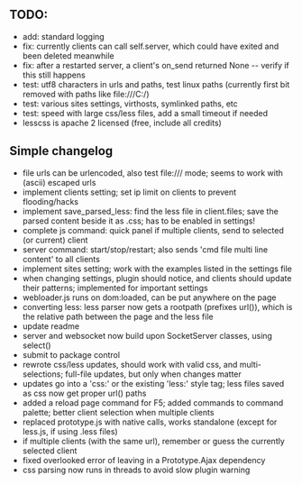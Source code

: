 
TODO:
-----
- add: standard logging
- fix: currently clients can call self.server, which could have exited and been deleted meanwhile
- fix: after a restarted server, a client's on_send returned None -- verify if this still happens
- test: utf8 characters in urls and paths, test linux paths (currently first bit removed with paths like file:///C:/)
- test: various sites settings, virthosts, symlinked paths, etc
- test: speed with large css/less files, add a small timeout if needed
- lesscss is apache 2 licensed (free, include all credits)

Simple changelog
----------------
+ file urls can be urlencoded, also test file:/// mode; seems to work with (ascii) escaped urls
+ implement clients setting; set ip limit on clients to prevent flooding/hacks
+ implement save_parsed_less: find the less file in client.files; save the parsed content beside it as .css; has to be enabled in settings!
+ complete js command: quick panel if multiple clients, send to selected (or current) client
+ server command: start/stop/restart; also sends 'cmd file multi line content' to all clients
+ implement sites setting; work with the examples listed in the settings file
+ when changing settings, plugin should notice, and clients should update their patterns; implemented for important settings
+ webloader.js runs on dom:loaded, can be put anywhere on the page
+ converting less: less parser now gets a rootpath (prefixes url()), which is the relative path between the page and the less file
+ update readme
+ server and websocket now build upon SocketServer classes, using select()
+ submit to package control
+ rewrote css/less updates, should work with valid css, and multi-selections; full-file updates, but only when changes matter
+ updates go into a 'css:' or the existing 'less:' style tag; less files saved as css now get proper url() paths
+ added a reload page command for F5; added commands to command palette; better client selection when multiple clients
+ replaced prototype.js with native calls, works standalone (except for less.js, if using .less files)
+ if multiple clients (with the same url), remember or guess the currently selected client
+ fixed overlooked error of leaving in a Prototype.Ajax dependency
+ css parsing now runs in threads to avoid slow plugin warning
